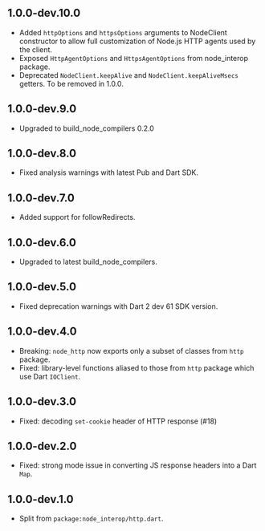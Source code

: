 ## 1.0.0-dev.10.0

- Added `httpOptions` and `httpsOptions` arguments to NodeClient constructor to allow full
  customization of Node.js HTTP agents used by the client.
- Exposed `HttpAgentOptions` and `HttpsAgentOptions` from node_interop package.
- Deprecated `NodeClient.keepAlive` and `NodeClient.keepAliveMsecs` getters. To be removed in 1.0.0.

## 1.0.0-dev.9.0

- Upgraded to build_node_compilers 0.2.0

## 1.0.0-dev.8.0

- Fixed analysis warnings with latest Pub and Dart SDK.

## 1.0.0-dev.7.0

- Added support for followRedirects.

## 1.0.0-dev.6.0

- Upgraded to latest build_node_compilers.

## 1.0.0-dev.5.0

- Fixed deprecation warnings with Dart 2 dev 61 SDK version.

## 1.0.0-dev.4.0

- Breaking: `node_http` now exports only a subset of classes from `http`
    package.
- Fixed: library-level functions aliased to those from `http` package
    which use Dart `IOClient`.

## 1.0.0-dev.3.0

- Fixed: decoding `set-cookie` header of HTTP response (#18)

## 1.0.0-dev.2.0

- Fixed: strong mode issue in converting JS response headers into a Dart `Map`.

## 1.0.0-dev.1.0

- Split from `package:node_interop/http.dart`.

